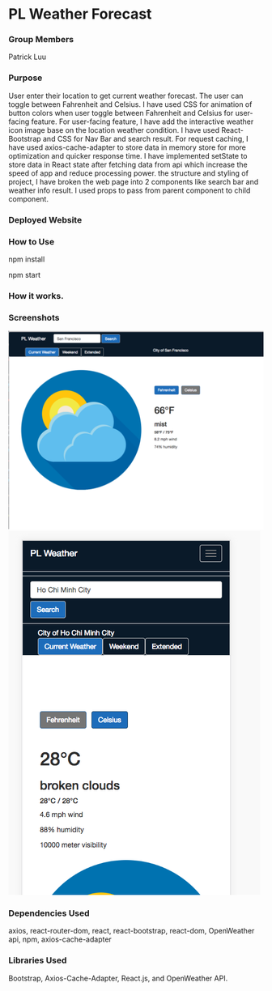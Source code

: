 # PL Weather Forecast


### Group Members

Patrick Luu

### Purpose

User enter their location to get current weather forecast. The user can toggle between Fahrenheit and Celsius. I have used CSS for animation of button colors when user toggle between Fahrenheit and Celsius for user-facing feature. For user-facing feature, I have add the interactive weather icon image base on the location weather condition. I have used React-Bootstrap and CSS for Nav Bar and search result. For request caching, I have used axios-cache-adapter to store data in memory store for more optimization and quicker response time. I have implemented setState to store data in React state after fetching data from api which increase the speed of app and reduce processing power. the structure and styling of project, I have broken the web page into 2 components like search bar and weather info result. I used props to pass from parent component to child component.



### Deployed Website



### How to Use

npm install

npm start

### How it works.



### Screenshots

![Main Page](./screenShoot/mainPage.png)
![Mobile Page](./screenShoot/mobile.png)

### Dependencies Used

axios, react-router-dom, react, react-bootstrap, react-dom, OpenWeather api, npm, axios-cache-adapter


### Libraries Used

Bootstrap, Axios-Cache-Adapter, React.js, and OpenWeather API.
